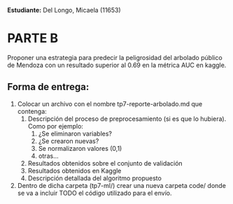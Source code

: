 **Estudiante:** Del Longo, Micaela (11653)

# PARTE B

Proponer una estrategia para predecir la peligrosidad del arbolado público de Mendoza con un resultado superior al 0.69 
en la métrica AUC en kaggle.

## Forma de entrega:

1. Colocar un archivo con el nombre tp7-reporte-arbolado.md que contenga:
   1. Descripción del proceso de preprocesamiento (si es que lo hubiera). Como por ejemplo:
      1. ¿Se eliminaron variables? 
      2. ¿Se crearon nuevas? 
      3. Se normalizaron valores (0,1)
      4. otras...
   2. Resultados obtenidos sobre el conjunto de validación 
   3. Resultados obtenidos en Kaggle 
   4. Descripción detallada del algoritmo propuesto
2. Dentro de dicha carpeta (tp7-ml/) crear una nueva carpeta code/ donde se va a incluir TODO el código utilizado para el 
envío.